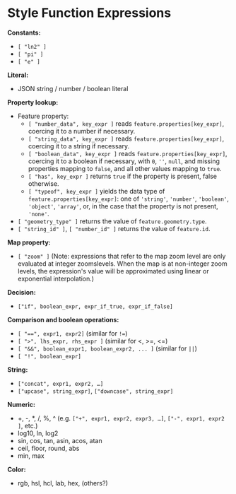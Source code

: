 # Style Function Expressions

**Constants:**
- `[ "ln2" ]`
- `[ "pi" ]`
- `[ "e" ]`

**Literal:**
- JSON string / number / boolean literal

**Property lookup:**
- Feature property:
  - `[ "number_data", key_expr ]` reads `feature.properties[key_expr]`, coercing it to a number if necessary.
  - `[ "string_data", key_expr ]` reads `feature.properties[key_expr]`, coercing it to a string if necessary.
  - `[ "boolean_data", key_expr ]` reads `feature.properties[key_expr]`, coercing it to a boolean if necessary, with `0`, `''`, `null`, and missing properties mapping to `false`, and all other values mapping to `true`.
  - `[ "has", key_expr ]` returns `true` if the property is present, false otherwise.
  - `[ "typeof", key_expr ]` yields the data type of `feature.properties[key_expr]`: one of `'string'`, `'number'`, `'boolean'`, `'object'`, `'array'`, or, in the case that the property is not present, `'none'`.
- `[ "geometry_type" ]` returns the value of `feature.geometry.type`.
- `[ "string_id" ]`, `[ "number_id" ]` returns the value of `feature.id`.

**Map property:**
  - `[ "zoom" ]` (Note: expressions that refer to the map zoom level are only evaluated at integer zoomslevels. When the map is at non-integer zoom levels, the expression's value will be approximated using linear or exponential interpolation.)

**Decision:**
- `["if", boolean_expr, expr_if_true, expr_if_false]` 

**Comparison and boolean operations:**
- `[ "==", expr1, expr2]` (similar for `!=`)
- `[ ">", lhs_expr, rhs_expr ]` (similar for <, >=, <=)
- `[ "&&", boolean_expr1, boolean_expr2, ... ]` (similar for `||`)
- `[ "!", boolean_expr]`

**String:**
- `["concat", expr1, expr2, …]`
- `["upcase", string_expr]`, `["downcase", string_expr]`

**Numeric:**
- +, -, \*, /, %, ^ (e.g. `["+", expr1, expr2, expr3, …]`, `["-", expr1, expr2 ]`, etc.)
- log10, ln, log2
- sin, cos, tan, asin, acos, atan
- ceil, floor, round, abs
- min, max

**Color:**
- rgb, hsl, hcl, lab, hex, (others?)

